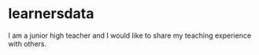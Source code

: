 # learnersdata
I am a junior high teacher and I would like to share my teaching experience with others. 
